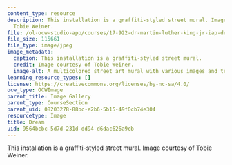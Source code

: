 ```yaml
---
content_type: resource
description: This installation is a graffiti-styled street mural. Image courtesy of
  Tobie Weiner.
file: /ol-ocw-studio-app/courses/17-922-dr-martin-luther-king-jr-iap-design-seminar-january-iap-2013/9564bcbc5d7d231ddd94d6dac626a9cb_Muralnew.jpg
file_size: 115661
file_type: image/jpeg
image_metadata:
  caption: This installation is a graffiti-styled street mural.
  credit: Image courtesy of Tobie Weiner.
  image-alt: A multicolored street art mural with various images and text.
learning_resource_types: []
license: https://creativecommons.org/licenses/by-nc-sa/4.0/
ocw_type: OCWImage
parent_title: Image Gallery
parent_type: CourseSection
parent_uid: 08203278-88bc-e2b6-5b15-49f0cb74e304
resourcetype: Image
title: Dream
uid: 9564bcbc-5d7d-231d-dd94-d6dac626a9cb
---
```

This installation is a graffiti-styled street mural. Image courtesy of Tobie Weiner.